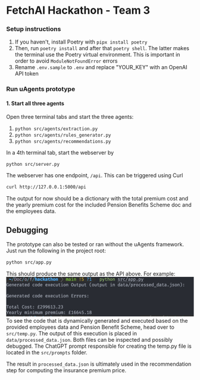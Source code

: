 # FetchAI Hackathon - Team 3

### Setup instructions

1. If you haven't, install Poetry with `pipx install poetry`
2. Then, run `poetry install` and after that `poetry shell`. The latter makes the terminal use the Poetry virtual environment. This is important in order to avoid `ModuleNotFoundError` errors
3. Rename `.env.sample` to `.env` and replace "YOUR_KEY" with an OpenAI API token

### Run uAgents prototype

#### 1. Start all three agents

Open three terminal tabs and start the three agents:

1. `python src/agents/extraction.py`
2. `python src/agents/rules_generator.py`
3. `python src/agents/recommendations.py`

In a 4th terminal tab, start the webserver by

```bash
python src/server.py
```

The webserver has one endpoint, `/api`. This can be triggered using Curl

```bash
curl http://127.0.0.1:5000/api
```

The output for now should be a dictionary with the total premium cost and the yearly premium cost for the included Pension Benefits Scheme doc and the employees data.

## Debugging

The prototype can also be tested or ran without the uAgents framework. Just run the following in the project root:

```bash
python src/app.py
```

This should produce the same output as the API above.
For example: ![Example execution](assets/image.png)
To see the code that is dynamically generated and executed based on the provided employees data and Pension Benefit Scheme, head over to `src/temp.py`.
The output of this execution is placed in `data/processed_data.json`. Both files can be inspected and possibly debugged.
The ChatGPT prompt responsible for creating the temp.py file is located in the `src/prompts` folder.

The result in `processed_data.json` is ultimately used in the recommendation step for computing the insurance premium price.
